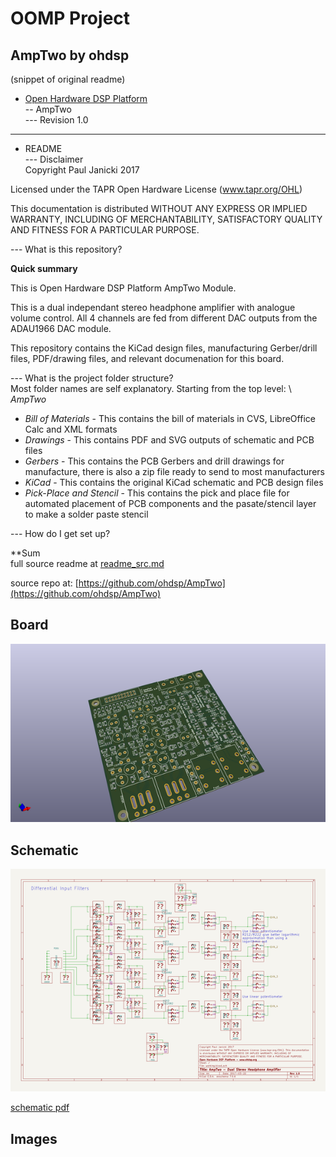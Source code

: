 # OOMP Project  
## AmpTwo  by ohdsp  
  
(snippet of original readme)  
  
- [Open Hardware DSP Platform](http://www.ohdsp.org)  
-- AmpTwo  
--- Revision 1.0  
  
---  
- README  
--- Disclaimer  
Copyright Paul Janicki 2017  
  
Licensed under the TAPR Open Hardware License (www.tapr.org/OHL)  
  
This documentation is distributed WITHOUT ANY EXPRESS OR IMPLIED WARRANTY, INCLUDING OF MERCHANTABILITY, SATISFACTORY QUALITY AND FITNESS FOR A PARTICULAR PURPOSE.  
  
--- What is this repository?  
  
**Quick summary**  
  
This is Open Hardware DSP Platform AmpTwo Module.   
  
This is a dual independant stereo headphone amplifier with analogue volume control. All 4 channels are fed from different DAC outputs from the ADAU1966 DAC module.  
  
This repository contains the KiCad design files, manufacturing Gerber/drill files, PDF/drawing files, and relevant documenation for this board.  
  
--- What is the project folder structure?  
Most folder names are self explanatory. Starting from the top level: \  
*AmpTwo*  
+ *Bill of Materials*  - This contains the bill of materials in CVS, LibreOffice Calc and XML formats  
+ *Drawings*  - This contains PDF and SVG outputs of schematic and PCB files  
+ *Gerbers* - This contains the PCB Gerbers and drill drawings for manufacture, there is also a zip file ready to send to most manufacturers  
+ *KiCad* - This contains the original KiCad schematic and PCB design files  
+ *Pick-Place and Stencil* - This contains the pick and place file for automated placement of PCB components and the pasate/stencil layer to make a solder paste stencil   
  
--- How do I get set up?  
  
**Sum  
  full source readme at [readme_src.md](readme_src.md)  
  
source repo at: [https://github.com/ohdsp/AmpTwo](https://github.com/ohdsp/AmpTwo)  
## Board  
  
[![working_3d.png](working_3d_600.png)](working_3d.png)  
## Schematic  
  
[![working_schematic.png](working_schematic_600.png)](working_schematic.png)  
  
[schematic pdf](working_schematic.pdf)  
## Images  
